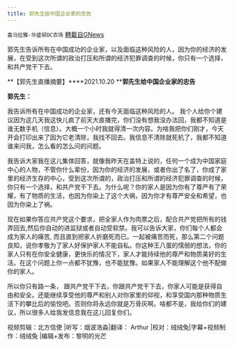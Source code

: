 ```yaml
---
title: 郭先生给中国企业家的忠告
---
```

`喜马拉雅-华盛顿DC农场` [轉載自GNews](https://gnews.org/zh-hans/1613605/)

郭先生告诉所有在中国成功的企业家，以及面临这种风险的人，因为你的经济的发展，在受到这次所谓的政治打压和所谓的经济犯罪调查的时候，你只有一个选择，和共产党干下去。

**【郭先生直播摘要】****2021.10.20 ****郭先生给中国企业家的忠告**

**郭先生：**

我告诉所有在中国成功的企业家，还有今天面临这种风险的人。 我个人给你个建议因为这几天我这快儿疯了前天大直播完，你们没有想我没办法回，我都不知道是谁无数手机（信息）。大概一个小时我就得清一次内容。为啥我把你们刚才，今天开会打印出来了因为它老清除，我找不回去。我信息不清除就死机了，我都不知道谁来问我，怎么看的怎么问的问题。

我告诉大家我在这儿集体回答，就像我昨天在盖特上说的，任何一个成为中国家庭中心的人物，不管你什么辈份，因为你的经济的发展，或者你出了名了，你成了家里的经济生存的中心，受到这次所谓的，政治打压和所谓的经济犯罪调查的时候，你只有一个选择，和共产党干下去。为什么呢？你的家人是因为你有了尊严有了荣耀，有了物质的生活，也因为你染上了这个大祸，因为你才有尊严安全和希望，也因为你染上了祸。

现在如果你答应共产党这个要求，把全家人作为肉票之后，配合共产党把所有的钱弄回去,然后你自动的进监狱或者自动受软禁。我可以告诉大家，你们每个人都会成为家人的痛苦, 而且直到把家人折磨死而已。一起被痛苦而死，那么第二个问题良知，说你孝敬为了家人好保护家人不能自私。你这种王八蛋的懦弱的想法，你的家人只有在你安全健康，更快乐的情况下，家人才能持续他的尊严和物质美好的生活。在这个问题上你一点都不犹豫，也不能犹豫。如果家人不能理解这个他不配做你的家人。

所以你只有路一条， 跟共产党干下去，你跟共产党干下去，你家人可能是获得自由和安全。还能继续享受他的尊严和别人对你家里的仰视，和享受国内那种物质生活下的攀比后的愉悦吧。否则你将永远你就是万骨灰啊。啥都不是，我给你们的建议，所以很多人给我发信息我在这儿回复你们。

视频剪辑：北方信使 |听写：烟波浩淼|翻译： Arthur |校对：绒绒兔|字幕+视频制作：绒绒兔 |编辑+发布：黎明的光芒
